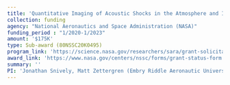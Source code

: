 ```yaml
---
title: 'Quantitative Imaging of Acoustic Shocks in the Atmosphere and Ionosphere for the Mapping and Measurement of Earthquake Surface Displacements'
collection: funding
agency: "National Aeronautics and Space Administration (NASA)"
funding_period : "1/2020-1/2023"
amount: '$175K'
type: Sub-award (80NSSC20K0495)
program_link: 'https://science.nasa.gov/researchers/sara/grant-solicitations'
award_link: 'https://www.nasa.gov/centers/nssc/forms/grant-status-form'
summary: ''
PI: 'Jonathan Snively, Matt Zettergren (Embry Riddle Aeronautic University); Donna Calhoun (Boise State University)'
---
```

